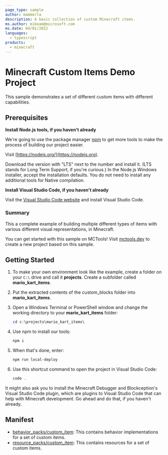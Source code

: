 ```yaml
---
page_type: sample
author: mammerla
description: A basic collection of custom Minecraft items.
ms.author: mikeam@microsoft.com
ms.date: 04/01/2022
languages:
  - typescript
products:
  - minecraft
---
```


# Minecraft Custom Items Demo Project

This sample demonstrates a set of different custom items with different capabilities.

## Prerequisites

**Install Node.js tools, if you haven't already**

We're going to use the package manager [npm](https://www.npmjs.com/package/npm) to get more tools to make the process of building our project easier.

Visit [https://nodejs.org/](https://nodejs.org).

Download the version with "LTS" next to the number and install it. (LTS stands for Long Term Support, if you're curious.) In the Node.js Windows installer, accept the installation defaults. You do not need to install any additional tools for Native compilation.

**Install Visual Studio Code, if you haven't already**

Visit the [Visual Studio Code website](https://code.visualstudio.com) and install Visual Studio Code.

### Summary

This a complete example of building multiple different types of items with various different visual representations, in Minecraft.

You can get started with this sample on MCTools! Visit [mctools.dev](https://mctools.dev) to create a new project based on this sample.

## Getting Started

1. To make your own environment look like the example, create a folder on your `C:\` drive and call it **projects**. Create a subfolder called **mario_kart_items**.

1. Put the extracted contents of the custom_blocks folder into **mario_kart_items**.

1. Open a Windows Terminal or PowerShell window and change the working directory to your **mario_kart_items** folder:

   ```powershell
   cd c:\projects\mario_kart_items\
   ```

1. Use npm to install our tools:

   ```powershell
   npm i
   ```

1. When that's done, enter:

   ```powershell
   npm run local-deploy
   ```

1. Use this shortcut command to open the project in Visual Studio Code:

   ```powershell
   code .
   ```

It might also ask you to install the Minecraft Debugger and Blockception's Visual Studio Code plugin, which are plugins to Visual Studio Code that can help with Minecraft development. Go ahead and do that, if you haven't already.

## Manifest

- [behavior_packs/custom_item](https://github.com/microsoft/minecraft-samples/blob/main/mario_kart_items/behavior_packs/custom_item): This contains behavior implementations for a set of custom items.
- [resource_packs/custom_item](https://github.com/microsoft/minecraft-samples/blob/main/mario_kart_items/resource_packs/custom_item): This contains resources for a set of custom items.
